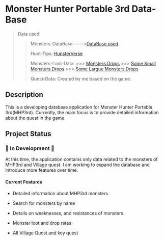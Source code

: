 # Monster Hunter Portable 3rd Data-Base

> Data used:
>> Monsters-DataBase---->[DataBase used](https://github.com/CrimsonNynja/monster-hunter-DB).
>>
>> Hunt-Tips: [HunsterVerse](https://hunstermonter.net/)
>>
>> Monsters-Loot-Data:
    >>> [Monsters Drops](https://gamefaqs.gamespot.com/psp/991479-monster-hunter-portable-3rd/faqs/61490)
    >>> [Some Small Monsters Drops](https://monsterhunter.fandom.com/wiki/MH3:_Small_Monster_Carve_List)
    >>> [Some Largue Monsters Drops](https://monsterhunter.fandom.com/wiki/MH3:_Monster_Carves_%26_Rewards)
>>
>>Quest-Data: Created by me based on the game.

## Description

This is a developing database application for Monster Hunter Portable 3rd(MHP3rd). Currently, the main focus is to provide detailed information about the quest in the game.

## Project Status

### 🚧 In Development 🚧

At this time, the application contains only data related to the monsters of MHP3rd and Village quest. I am working to expand the database and introduce more features over time.

#### Current Features

* Detailed information about MHP3rd monsters

* Search for monsters by name

* Details on  weaknesses, and resistances of monsters

* Monster loot and drop rates

* All Village Quest and key quest
